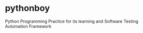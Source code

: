 # pythonboy
Python Programming Practice for its learning and Software Testing Automation Framework 
